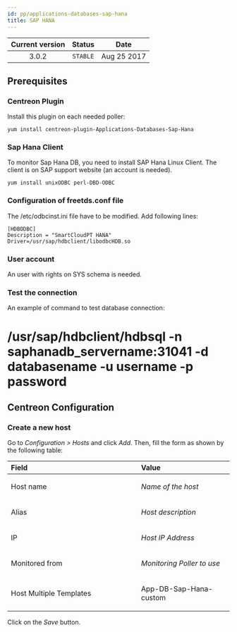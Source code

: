 ```yaml
---
id: pp/applications-databases-sap-hana
title: SAP HANA
---
```


| Current version | Status | Date |
| :-: | :-: | :-: |
| 3.0.2 | `STABLE` | Aug 25 2017 |

## Prerequisites 
### Centreon Plugin
Install this plugin on each needed poller:

    yum install centreon-plugin-Applications-Databases-Sap-Hana

### Sap Hana Client
To monitor Sap Hana DB, you need to install SAP Hana Linux Client.
The client is on SAP support website (an account is needed).

    yum install unixODBC perl-DBD-ODBC

### Configuration of freetds.conf file
The /etc/odbcinst.ini file have to be modified. Add following lines:

    [HDBODBC]
    Description = "SmartCloudPT HANA"
    Driver=/usr/sap/hdbclient/libodbcHDB.so

### User account 

An user with rights on SYS schema is needed.

### Test the connection

An example of command to test database connection:

   # /usr/sap/hdbclient/hdbsql -n saphanadb_servername:31041 -d databasename -u username -p password

## Centreon Configuration
### Create a new host
Go to *Configuration &gt; Hosts* and click *Add*. Then, fill the form as
shown by the following table:

<table>
<colgroup>
<col width="58%" />
<col width="41%" />
</colgroup>
<thead>
<tr class="header">
<th align="left">Field</th>
<th align="left">Value</th>
</tr>
</thead>
<tbody>
<tr class="odd">
<td align="left"><p>Host name</p></td>
<td align="left"><p><em>Name of the host</em></p></td>
</tr>
<tr class="even">
<td align="left"><p>Alias</p></td>
<td align="left"><p><em>Host description</em></p></td>
</tr>
<tr class="odd">
<td align="left"><p>IP</p></td>
<td align="left"><p><em>Host IP Address</em></p></td>
</tr>
<tr class="even">
<td align="left"><p>Monitored from</p></td>
<td align="left"><p><em>Monitoring Poller to use</em></p></td>
</tr>
<tr class="odd">
<td align="left"><p>Host Multiple Templates</p></td>
<td align="left"><p>App-DB-Sap-Hana-custom</p></td>
</tr>
</tbody>
</table>

Click on the *Save* button.

